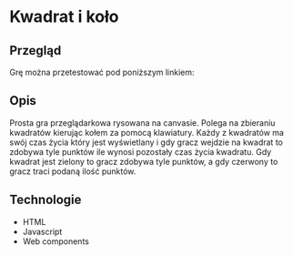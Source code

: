 # Kwadrat i koło



## Przegląd

Grę można przetestować pod poniższym linkiem:





## Opis

Prosta gra przeglądarkowa rysowana na canvasie. Polega na zbieraniu kwadratów kierując kołem za pomocą klawiatury. Każdy z kwadratów ma swój czas życia który jest wyświetlany i gdy gracz wejdzie na kwadrat to zdobywa tyle punktów ile wynosi pozostały czas życia kwadratu. Gdy kwadrat jest zielony to gracz zdobywa tyle punktów, a gdy czerwony to gracz traci podaną ilość punktów.



## Technologie

* HTML
* Javascript
* Web components



